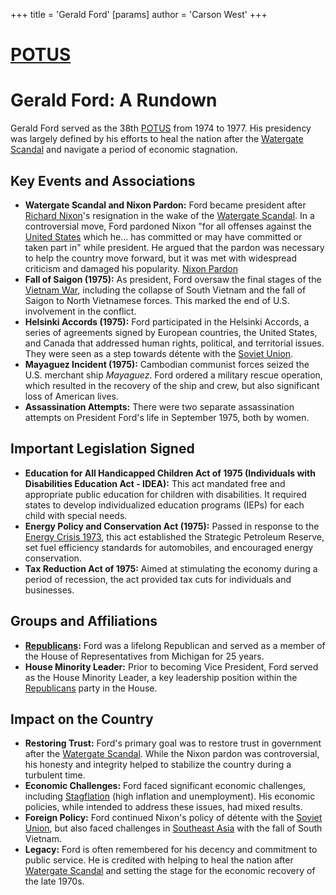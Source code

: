 +++
 title = 'Gerald Ford'
[params]
	author = 'Carson West'
+++
# [POTUS](./../potus/)
# Gerald Ford: A Rundown

Gerald Ford served as the 38th [POTUS](./../potus/) from 1974 to 1977. His presidency was largely defined by his efforts to heal the nation after the [Watergate Scandal](./../watergate-scandal/) and navigate a period of economic stagnation.

## Key Events and Associations

*   **Watergate Scandal and Nixon Pardon:** Ford became president after [Richard Nixon](./../richard-nixon/)'s resignation in the wake of the [Watergate Scandal](./../watergate-scandal/). In a controversial move, Ford pardoned Nixon "for all offenses against the [United States](./../united-states/) which he... has committed or may have committed or taken part in" while president. He argued that the pardon was necessary to help the country move forward, but it was met with widespread criticism and damaged his popularity. [Nixon Pardon](./../nixon-pardon/)
*   **Fall of Saigon (1975):** As president, Ford oversaw the final stages of the [Vietnam War](./../vietnam-war/), including the collapse of South Vietnam and the fall of Saigon to North Vietnamese forces. This marked the end of U.S. involvement in the conflict.
*   **Helsinki Accords (1975):** Ford participated in the Helsinki Accords, a series of agreements signed by European countries, the United States, and Canada that addressed human rights, political, and territorial issues. They were seen as a step towards détente with the [Soviet Union](./../soviet-union/).
*   **Mayaguez Incident (1975):** Cambodian communist forces seized the U.S. merchant ship *Mayaguez*. Ford ordered a military rescue operation, which resulted in the recovery of the ship and crew, but also significant loss of American lives.
*   **Assassination Attempts:** There were two separate assassination attempts on President Ford's life in September 1975, both by women.

## Important Legislation Signed

*   **Education for All Handicapped Children Act of 1975 (Individuals with Disabilities Education Act - IDEA):** This act mandated free and appropriate public education for children with disabilities. It required states to develop individualized education programs (IEPs) for each child with special needs.
*   **Energy Policy and Conservation Act (1975):** Passed in response to the [Energy Crisis 1973](./../energy-crisis-1973/), this act established the Strategic Petroleum Reserve, set fuel efficiency standards for automobiles, and encouraged energy conservation.
*   **Tax Reduction Act of 1975:** Aimed at stimulating the economy during a period of recession, the act provided tax cuts for individuals and businesses.

## Groups and Affiliations

*   **[Republicans](./../republicans/):** Ford was a lifelong Republican and served as a member of the House of Representatives from Michigan for 25 years.
*   **House Minority Leader:** Prior to becoming Vice President, Ford served as the House Minority Leader, a key leadership position within the [Republicans](./../republicans/) party in the House.

## Impact on the Country

*   **Restoring Trust:** Ford's primary goal was to restore trust in government after the [Watergate Scandal](./../watergate-scandal/). While the Nixon pardon was controversial, his honesty and integrity helped to stabilize the country during a turbulent time.
*   **Economic Challenges:** Ford faced significant economic challenges, including [Stagflation](./../stagflation/) (high inflation and unemployment). His economic policies, while intended to address these issues, had mixed results.
*   **Foreign Policy:** Ford continued Nixon's policy of détente with the [Soviet Union](./../soviet-union/), but also faced challenges in [Southeast Asia](./../southeast-asia/) with the fall of South Vietnam.
*   **Legacy:** Ford is often remembered for his decency and commitment to public service. He is credited with helping to heal the nation after [Watergate Scandal](./../watergate-scandal/) and setting the stage for the economic recovery of the late 1970s.
